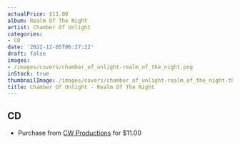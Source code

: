 ```yaml
---
actualPrice: $11.00
album: Realm Of The Night
artist: Chamber Of Unlight
categories:
- CD
date: '2022-12-05T06:27:22'
draft: false
images:
- /images/covers/chamber_of_unlight-realm_of_the_night.png
inStock: true
thumbnailImage: /images/covers/chamber_of_unlight-realm_of_the_night-thumb.png
title: Chamber Of Unlight - Realm Of The Night
---
```


## CD
* Purchase from [CW Productions](https://shop.cwproductions.net/products/chamber-of-unlight-realm-of-the-night-cd) for $11.00
